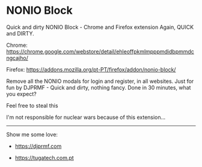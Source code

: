 # NONIO Block
Quick and dirty NONIO Block - Chrome and Firefox extension
Again, QUICK and DIRTY.

Chrome: https://chrome.google.com/webstore/detail/ehleoffpkmlmpppmdidbpmmdcngcajho/

Firefox: https://addons.mozilla.org/pt-PT/firefox/addon/nonio-block/

Remove all the NONIO modals for login and register, in all websites.
Just for fun by DJPRMF - Quick and dirty, nothing fancy. Done in 30 minutes, what you expect?

Feel free to steal this

I'm not responsible for nuclear wars because of this extension...

--------
Show me some love:

- https://djprmf.com

- https://tugatech.com.pt
